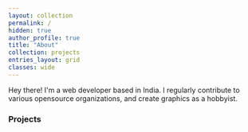 ```yaml
---
layout: collection
permalink: /
hidden: true
author_profile: true
title: "About"
collection: projects
entries_layout: grid
classes: wide
---
```



Hey there! 
I'm a web developer based in India. I regularly contribute to various opensource organizations, and create graphics as a hobbyist.

### Projects
